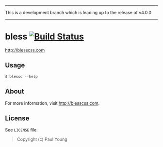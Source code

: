 ***
This is a development branch which is leading up to the release of v4.0.0
***

# bless [![Build Status](https://travis-ci.org/BlessCSS/bless.svg?branch=4.0.0-development)](https://travis-ci.org/BlessCSS/bless)
<http://blesscss.com>

## Usage
```
$ blessc --help
```

## About
For more information, visit <http://blesscss.com>.

## License

See `LICENSE` file.

> Copyright (c) Paul Young
